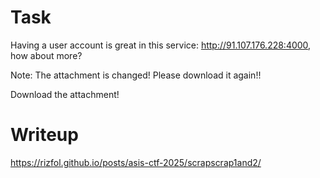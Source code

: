 # Task

Having a user account is great in this service: http://91.107.176.228:4000, how about more?

Note: The attachment is changed! Please download it again!!

Download the attachment!

# Writeup

https://rizfol.github.io/posts/asis-ctf-2025/scrapscrap1and2/
